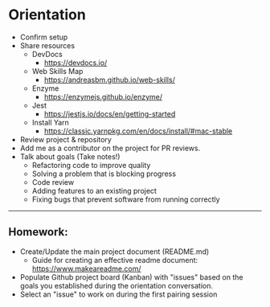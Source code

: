 # Orientation

- Confirm setup
- Share resources
  - DevDocs
  	- https://devdocs.io/
  - Web Skills Map
  	- https://andreasbm.github.io/web-skills/
  - Enzyme
  	- https://enzymejs.github.io/enzyme/
  - Jest
  	- https://jestjs.io/docs/en/getting-started
  - Install Yarn
  	- https://classic.yarnpkg.com/en/docs/install/#mac-stable
- Review project & repository
- Add me as a contributor on the project for PR reviews.
- Talk about goals (Take notes!)
  - Refactoring code to improve quality
  - Solving a problem that is blocking progress
  - Code review
  - Adding features to an existing project
  - Fixing bugs that prevent software from running correctly

---

## Homework:
  - Create/Update the main project document (README.md)
    - Guide for creating an effective readme document: https://www.makeareadme.com/
  - Populate Github project board (Kanban) with "issues" based on the goals you established during the orientation conversation.
  - Select an "issue" to work on during the first pairing session